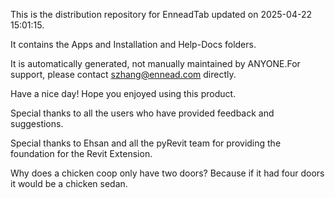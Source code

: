This is the distribution repository for EnneadTab updated on 2025-04-22 15:01:15.

It contains the Apps and Installation and Help-Docs folders.

It is automatically generated, not manually maintained by ANYONE.For support, please contact szhang@ennead.com directly.

Have a nice day! Hope you enjoyed using this product.

Special thanks to all the users who have provided feedback and suggestions.

Special thanks to Ehsan and all the pyRevit team for providing the foundation for the Revit Extension.






Why does a chicken coop only have two doors? Because if it had four doors it would be a chicken sedan.